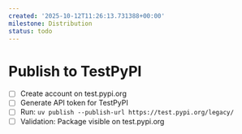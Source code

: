 ```yaml
---
created: '2025-10-12T11:26:13.731388+00:00'
milestone: Distribution
status: todo
---
```


# Publish to TestPyPI

- [ ] Create account on test.pypi.org
- [ ] Generate API token for TestPyPI
- [ ] Run: `uv publish --publish-url https://test.pypi.org/legacy/`
- [ ] Validation: Package visible on test.pypi.org
